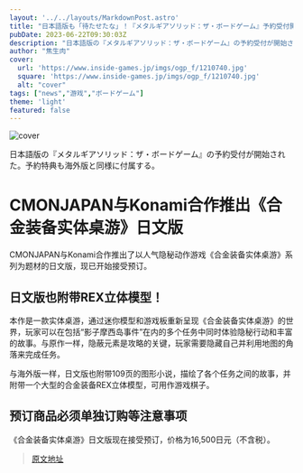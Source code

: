 ```yaml
---
layout: '../../layouts/MarkdownPost.astro'
title: "日本語版も「待たせたな」！『メタルギアソリッド：ザ・ボードゲーム』予約受付開始―予約特典も海外版同様付属"
pubDate: 2023-06-22T09:30:03Z
description: "日本語版の『メタルギアソリッド：ザ・ボードゲーム』の予約受付が開始された。予約特典も海外版と同様に付属する。"
author: "焦生肉"
cover:
  url: 'https://www.inside-games.jp/imgs/ogp_f/1210740.jpg'
  square: 'https://www.inside-games.jp/imgs/ogp_f/1210740.jpg'
  alt: "cover"
tags: ["news","游戏","ボードゲーム"]
theme: 'light'
featured: false
---
```


![cover](https://www.inside-games.jp/imgs/ogp_f/1210740.jpg)

日本語版の『メタルギアソリッド：ザ・ボードゲーム』の予約受付が開始された。予約特典も海外版と同様に付属する。

# CMONJAPAN与Konami合作推出《合金装备实体桌游》日文版

CMONJAPAN与Konami合作推出了以人气隐秘动作游戏《合金装备实体桌游》系列为题材的日文版，现已开始接受预订。

## 日文版也附带REX立体模型！

本作是一款实体桌游，通过迷你模型和游戏板重新呈现《合金装备实体桌游》的世界，玩家可以在包括“影子摩西岛事件”在内的多个任务中同时体验隐秘行动和丰富的故事。与原作一样，隐蔽元素是攻略的关键，玩家需要隐藏自己并利用地图的角落来完成任务。

与海外版一样，日文版也附带109页的图形小说，描绘了各个任务之间的故事，并附带一个大型的合金装备REX立体模型，可用作游戏棋子。

## 预订商品必须单独订购等注意事项

《合金装备实体桌游》日文版现在接受预订，价格为16,500日元（不含税）。

>[原文地址](https://www.inside-games.jp/article/2023/06/22/146754.html)  